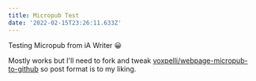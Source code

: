 ```yaml
---
title: Micropub Test
date: '2022-02-15T23:26:11.633Z'
---
```


Testing Micropub from iA Writer 😀

Mostly works but I'll need to fork and tweak
[voxpelli/webpage-micropub-to-github][1] so post format is to my liking.

[1]: http://github.com/voxpelli/webpage-micropub-to-github
